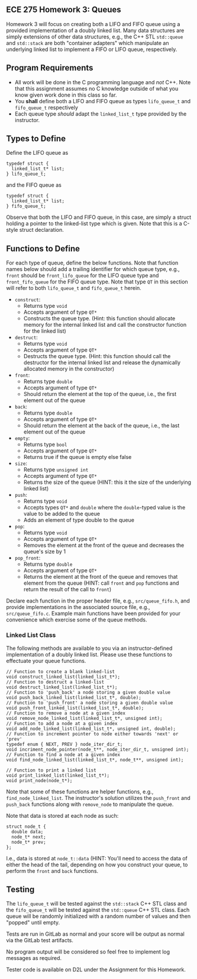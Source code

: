 ## ECE 275 Homework 3: Queues

Homework 3 will focus on creating both a LIFO and FIFO queue using a provided implementation of a doubly linked list. Many data structures are simply extensions of other data structures, e.g., the C++ STL `std::queue` and `std::stack` are both "container adapters" which manipulate an underlying linked list to implement a FIFO or LIFO queue, respectively. 


## Program Requirements
* All work will be done in the C programming language and *not* C++. Note that this assignment assumes no C knowledge outside of what you know given work done in this class so far. 
* You **shall** define both a LIFO and FIFO queue as types `lifo_queue_t` and `fifo_queue_t` respectively
* Each queue type *should* adapt the `linked_list_t` type provided by the instructor. 

## Types to Define
Define the LIFO queue as

```
typedef struct {
  linked_list_t* list;
} lifo_queue_t;
```

and the FIFO queue as 

```
typedef struct {
  linked_list_t* list;
} fifo_queue_t;
```

Observe that both the LIFO and FIFO queue, in this case, are simply a struct holding a pointer to the linked-list type which is given. Note that this is a C-style struct declaration. 

## Functions to Define
For each type of queue, define the below functions. Note that function names below should add a trailing identifier for which queue type, e.g., `front` should be `front_lifo_queue` for the LIFO queue type and `front_fifo_queue` for the FIFO queue type. Note that type `QT` in this section will refer to both `lifo_queue_t` and `fifo_queue_t` herein. 

* `construct`:
	* Returns type `void`
	* Accepts argument of type `QT*`
	* Constructs the queue type. (Hint: this function should allocate memory for the internal linked list and call the constructor function for the linked list)
* `destruct`:
	* Returns type `void`
	* Accepts argument of type `QT*`
	* Destructs the queue type. (Hint: this function should call the destructor for the internal linked list and release the dynamically allocated memory in the constructor)
* `front`:
	* Returns type `double`	
	* Accepts argument of type `QT*`
	* Should return the element at the top of the queue, i.e., the first element out of the queue
* `back`:
	* Returns type `double`
	* Accepts argument of type `QT*`
	* Should return the element at the back of the queue, i.e., the last element out of the queue
* `empty`:
	* Returns type `bool`
	* Accepts argument of type `QT*`
	* Returns true if the queue is empty else false
* `size`:
	* Returns type `unsigned int`
	* Accepts argument of type `QT*`
	* Returns the size of the queue (HINT: this it the size of the underlying linked list)
* `push`:
	* Returns type `void`
	* Accepts types `QT*` and `double` where the `double`-typed value is the value to be added to the queue
	* Adds an element of type double to the queue
* `pop`:
	* Returns type `void`
	* Accepts argument of type `QT*`
	* Removes the element at the front of the queue and decreases the queue's size by 1
* `pop_front`:
	* Returns type `double`
	* Accepts argument of type `QT*`
	* Returns the element at the front of the queue and removes that element from the queue (HINT: call `front` and `pop` functions and return the result of the call to `front`)

Declare each function in the proper header file, e.g., `src/queue_fifo.h`, and provide implementations in the associated source file, e.g., `src/queue_fifo.c`. Example main functions have been provided for your convenience which exercise some of the queue methods. 

### Linked List Class
The following methods are available to you via an instructor-defined implementation of a doubly linked list. Please use these functions to effectuate your queue functions. 

```
// Function to create a blank linked-list
void construct_linked_list(linked_list_t*);
// Function to destruct a linked-list
void destruct_linked_list(linked_list_t*);
// Function to 'push_back' a node storing a given double value
void push_back_linked_list(linked_list_t*, double);
// Function to 'push_front' a node storing a given double value
void push_front_linked_list(linked_list_t*, double);
// Function to remove a node at a given index
void remove_node_linked_list(linked_list_t*, unsigned int);
// Function to add a node at a given index
void add_node_linked_list(linked_list_t*, unsigned int, double);
// Function to increment pointer to node either towards 'next' or 'prev'
typedef enum { NEXT, PREV } node_iter_dir_t;
void incriment_node_pointer(node_t**, node_iter_dir_t, unsigned int);
// Function to find a node at a given index
void find_node_linked_list(linked_list_t*, node_t**, unsigned int);

// Function to print a linked list
void print_linked_list(linked_list_t*);
void print_node(node_t*);
```
Note that some of these functions are helper functions, e.g., `find_node_linked_list`. The instructor's solution utilizes the `push_front` and `push_back` functions along with `remove_node` to manipulate the queue. 

Note that data is stored at each node as such:

```
struct node_t {
  double data;
  node_t* next;
  node_t* prev;
};
```
I.e., data is stored at `node_t::data` (HINT: You'll need to access the data of either the head of the tail, depending on how you construct your queue, to perform the `front` and `back` functions. 
	
## Testing
The `lifo_queue_t` will be tested against the `std::stack` C++ STL class and the `fifo_queue_t` will be tested against the `std::queue` C++ STL class. Each queue will be randomly initialized with a random number of values and then "popped" until empty. 

Tests are run in GitLab as normal and your score will be output as normal via the GitLab test artifacts. 

No program output will be considered so feel free to implement log messages as required. 

Tester code is available on D2L under the Assignment for this Homework. 